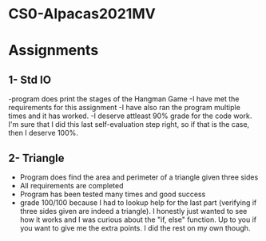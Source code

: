 # CS0-Alpacas2021MV
# Assignments 
## 1- Std IO 
-program does print the stages of the Hangman Game
-I have met the requirements for this assignment
-I have also ran the program multiple times and it has worked. 
-I deserve attleast 90% grade for the code work. I'm sure that I did this last self-evaluation step right, so if that is the case, then I deserve 100%. 

## 2- Triangle
- Program does find the area and perimeter of a triangle given three sides
- All requirements are completed
- Program has been tested many times and good success 
- grade 100/100 because I had to lookup help for the last part (verifying if three sides given are indeed a triangle). I honestly just wanted to see how it works and I was curious about the "if, else" function. Up to you if you want to give me the extra points. I did the rest on my own though. 
